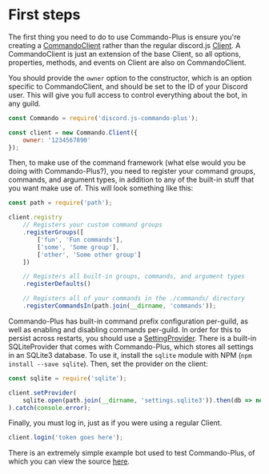 # First steps
The first thing you need to do to use Commando-Plus is ensure you're creating a [CommandoClient](https://discord.js.org/#/docs/commando/master/class/CommandoClient)
rather than the regular discord.js [Client](https://discord.js.org/#/docs/main/master/class/Client).
A CommandoClient is just an extension of the base Client, so all options, properties, methods, and events on Client are also on CommandoClient.

You should provide the `owner` option to the constructor, which is an option specific to CommandoClient, and should be set to the ID of your Discord user.
This will give you full access to control everything about the bot, in any guild.

```javascript
const Commando = require('discord.js-commando-plus');

const client = new Commando.Client({
	owner: '1234567890'
});
```

Then, to make use of the command framework (what else would you be doing with Commando-Plus?), you need to register your command groups, commands, and argument types,
in addition to any of the built-in stuff that you want make use of. This will look something like this:

```javascript
const path = require('path');

client.registry
	// Registers your custom command groups
	.registerGroups([
		['fun', 'Fun commands'],
		['some', 'Some group'],
		['other', 'Some other group']
	])

	// Registers all built-in groups, commands, and argument types
	.registerDefaults()

	// Registers all of your commands in the ./commands/ directory
	.registerCommandsIn(path.join(__dirname, 'commands'));
```

Commando-Plus has built-in command prefix configuration per-guild, as well as enabling and disabling commands per-guild.
In order for this to persist across restarts, you should use a [SettingProvider](https://archomeda.github.io/discord.js-commando-plus/#/docs/commando-plus/master/class/SettingProvider).
There is a built-in SQLiteProvider that comes with Commando-Plus, which stores all settings in an SQLite3 database.
To use it, install the `sqlite` module with NPM (`npm install --save sqlite`). Then, set the provider on the client:

```javascript
const sqlite = require('sqlite');

client.setProvider(
	sqlite.open(path.join(__dirname, 'settings.sqlite3')).then(db => new Commando.SQLiteProvider(db))
).catch(console.error);
```

Finally, you must log in, just as if you were using a regular Client.

```javascript
client.login('token goes here');
```

There is an extremely simple example bot used to test Commando-Plus, of which you can view the source [here](https://github.com/Archomeda/discord.js-commando-plus/tree/master/test).
